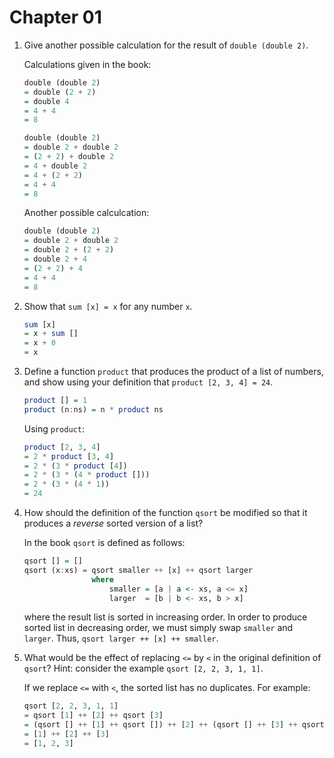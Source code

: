 # Chapter 01

1. Give another possible calculation for the result of `double (double 2)`.

    Calculations given in the book:
    
    ```haskell
    double (double 2)
    = double (2 + 2)
    = double 4
    = 4 + 4
    = 8
    
    double (double 2)
    = double 2 + double 2
    = (2 + 2) + double 2
    = 4 + double 2
    = 4 + (2 + 2)
    = 4 + 4
    = 8
    ```
    
    Another possible calculcation:
    
    ```haskell
    double (double 2)
    = double 2 + double 2
    = double 2 + (2 + 2)
    = double 2 + 4
    = (2 + 2) + 4
    = 4 + 4
    = 8
    ```

2. Show that `sum [x] = x` for any number `x`.

    ```haskell
    sum [x]
    = x + sum []
    = x + 0
    = x
    ```

3. Define a function `product` that produces the product of a list of numbers,
   and show using your definition that `product [2, 3, 4] = 24`.

    ```haskell
    product [] = 1
    product (n:ns) = n * product ns
    ```
    
    Using `product`:
    ```haskell
    product [2, 3, 4]
    = 2 * product [3, 4]
    = 2 * (3 * product [4])
    = 2 * (3 * (4 * product []))
    = 2 * (3 * (4 * 1))
    = 24
    ```

4. How should the definition of the function `qsort` be modified so that it
   produces a *reverse* sorted version of a list?

    In the book `qsort` is defined as follows:
    
    ```haskell
    qsort [] = []
    qsort (x:xs) = qsort smaller ++ [x] ++ qsort larger
                   where
                       smaller = [a | a <- xs, a <= x]
                       larger  = [b | b <- xs, b > x] 
    ```
    
    where the result list is sorted in increasing order. In order to produce sorted
    list in decreasing order, we must simply swap `smaller` and `larger`. Thus,
    `qsort larger ++ [x] ++ smaller`.

5. What would be the effect of replacing `<=` by `<` in the original definition
   of `qsort`? Hint: consider the example `qsort [2, 2, 3, 1, 1]`.

    If we replace `<=` with `<`, the sorted list has no duplicates. For example:
    
    ```haskell
    qsort [2, 2, 3, 1, 1]
    = qsort [1] ++ [2] ++ qsort [3]
    = (qsort [] ++ [1] ++ qsort []) ++ [2] ++ (qsort [] ++ [3] ++ qsort [])
    = [1] ++ [2] ++ [3]
    = [1, 2, 3]
    ```
